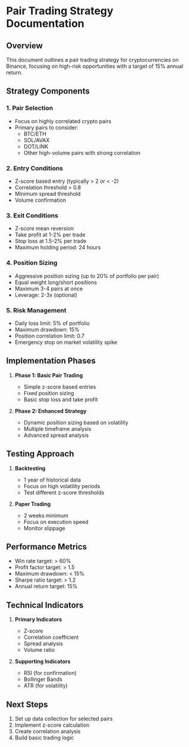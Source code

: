 # Pair Trading Strategy Documentation

## Overview

This document outlines a pair trading strategy for cryptocurrencies on Binance, focusing on high-risk opportunities with a target of 15% annual return.

## Strategy Components

### 1. Pair Selection
- Focus on highly correlated crypto pairs
- Primary pairs to consider:
  - BTC/ETH
  - SOL/AVAX
  - DOT/LINK
  - Other high-volume pairs with strong correlation

### 2. Entry Conditions
- Z-score based entry (typically > 2 or < -2)
- Correlation threshold > 0.8
- Minimum spread threshold
- Volume confirmation

### 3. Exit Conditions
- Z-score mean reversion
- Take profit at 1-2% per trade
- Stop loss at 1.5-2% per trade
- Maximum holding period: 24 hours

### 4. Position Sizing
- Aggressive position sizing (up to 20% of portfolio per pair)
- Equal weight long/short positions
- Maximum 3-4 pairs at once
- Leverage: 2-3x (optional)

### 5. Risk Management
- Daily loss limit: 5% of portfolio
- Maximum drawdown: 15%
- Position correlation limit: 0.7
- Emergency stop on market volatility spike

## Implementation Phases

1. **Phase 1: Basic Pair Trading**
   - Simple z-score based entries
   - Fixed position sizing
   - Basic stop loss and take profit

2. **Phase 2: Enhanced Strategy**
   - Dynamic position sizing based on volatility
   - Multiple timeframe analysis
   - Advanced spread analysis

## Testing Approach

1. **Backtesting**
   - 1 year of historical data
   - Focus on high volatility periods
   - Test different z-score thresholds

2. **Paper Trading**
   - 2 weeks minimum
   - Focus on execution speed
   - Monitor slippage

## Performance Metrics

- Win rate target: > 60%
- Profit factor target: > 1.5
- Maximum drawdown: < 15%
- Sharpe ratio target: > 1.2
- Annual return target: 15%

## Technical Indicators

1. **Primary Indicators**
   - Z-score
   - Correlation coefficient
   - Spread analysis
   - Volume ratio

2. **Supporting Indicators**
   - RSI (for confirmation)
   - Bollinger Bands
   - ATR (for volatility)

## Next Steps

1. Set up data collection for selected pairs
2. Implement z-score calculation
3. Create correlation analysis
4. Build basic trading logic 